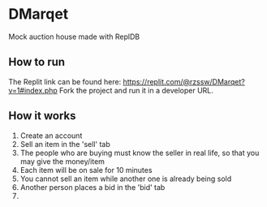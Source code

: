 # DMarqet
Mock auction house made with ReplDB

## How to run
The Replit link can be found here: 
https://replit.com/@rzssw/DMarqet?v=1#index.php 
Fork the project and run it in a developer URL.

## How it works
1. Create an account
2. Sell an item in the 'sell' tab
  2. The people who are buying must know the seller in real life, so that you may give the money/item
  3. Each item will be on sale for 10 minutes
  4. You cannot sell an item while another one is already being sold
5. Another person places a bid in the 'bid' tab
6.  

